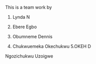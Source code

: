 This is a team work by

1. Lynda N

2. Ebere Egbo

3. Obumneme Dennis
2. Chukwuemeka Okechukwu
5.OKEH D




  

Ngozichukwu Uzoigwe
